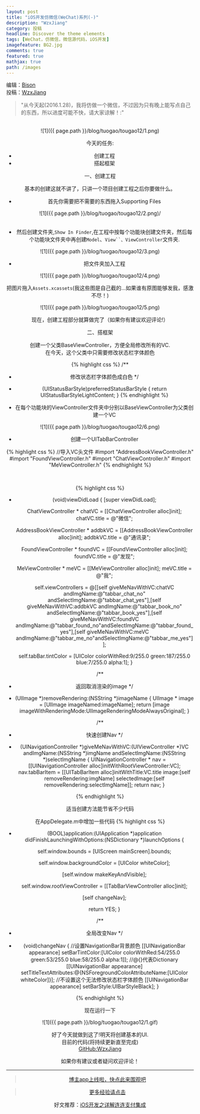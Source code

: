 ```yaml
---
layout: post
title: "iOS开发仿微信(WeChat)系列(-)"
description: "WzxJiang"
category: 投稿
headline: Discover the theme elements
tags: [WeChat，仿微信，微信源代码，iOS开发]
imagefeature: BG2.jpg
comments: true
featured: true
mathjax: true
path: /images
---
```

编辑：[Bison](http://allluckly.cn/)<br>
投稿：[WzxJiang](http://www.jianshu.com/users/389c20d5a244/latest_articles)<br>

>&quot;从今天起(2016.1.28)，我将仿做一个微信，不过因为只有晚上能写点自己的东西，所以进度可能不快，请大家谅解！:&quot;

<br>

<center>![1]({{ page.path }}/blog/tuogao/tougao12/1.png)<br>

今天的任务:<br>
- 创建工程<br>
- 搭起框架<br>

一、创建工程<br>

基本的创建这就不讲了，只讲一个项目创建工程之后你要做什么。<br>

- 首先你需要把不需要的东西拖入Supporting Files<br>

<center>![1]({{ page.path }}/blog/tuogao/tougao12/2.png)/<center><br>


- 然后创建文件夹,`Show In Finder`,在工程中按每个功能块创建文件夹，然后每个功能块文件夹中再创建`Model`、`View``、ViewController`文件夹.<br>

<center>![1]({{ page.path }}/blog/tuogao/tougao12/3.png)<br>


- 把文件夹加入工程<br>

<center>![1]({{ page.path }}/blog/tuogao/tougao12/4.png)<br>

把图片拖入`Assets.xcassets`(我这些图是自己截的...如果谁有原图能够发我，感激不尽！)<br>

<center>![1]({{ page.path }}/blog/tuogao/tougao12/5.png)<br>

现在，创建工程部分就算做完了（如果你有建议欢迎评论!）<br>

二、搭框架<br>

创建一个父类BaseViewController，方便全局修改所有的VC.<br>
在今天，这个父类中只需要修改状态栏字体颜色<br>


{% highlight css %}
/**
*  修改状态栏字体颜色成白色
*/
- (UIStatusBarStyle)preferredStatusBarStyle
{
    return UIStatusBarStyleLightContent;
}
{% endhighlight %}

- 在每个功能块的ViewController文件夹中分别以BaseViewController为父类创建一个VC<br>

<center>![1]({{ page.path }}/blog/tuogao/tougao12/6.png)<br>

- 创建一个UITabBarController<br>

{% highlight css %}
//导入VC头文件
#import "AddressBookViewController.h"
#import "FoundViewController.h"
#import "ChatViewController.h"
#import "MeViewController.h"
{% endhighlight %}

<br>

{% highlight css %}
- (void)viewDidLoad {
    [super viewDidLoad];

    ChatViewController * chatVC = [[ChatViewController alloc]init];
    chatVC.title = @"微信";

    AddressBookViewController * addbkVC = [[AddressBookViewController alloc]init];
    addbkVC.title = @"通讯录";

    FoundViewController * foundVC = [[FoundViewController alloc]init];
    foundVC.title = @"发现";

    MeViewController * meVC = [[MeViewController alloc]init];
    meVC.title = @"我";

    self.viewControllers = @[[self giveMeNavWithVC:chatVC andImgName:@"tabbar_chat_no" andSelectImgName:@"tabbar_chat_yes"],[self giveMeNavWithVC:addbkVC andImgName:@"tabbar_book_no" andSelectImgName:@"tabbar_book_yes"],[self giveMeNavWithVC:foundVC andImgName:@"tabbar_found_no"andSelectImgName:@"tabbar_found_yes"],[self giveMeNavWithVC:meVC andImgName:@"tabbar_me_no"andSelectImgName:@"tabbar_me_yes"]];

    self.tabBar.tintColor = [UIColor colorWithRed:9/255.0 green:187/255.0 blue:7/255.0 alpha:1];
}

/**
*  返回取消渲染的image
*/
- (UIImage *)removeRendering:(NSString *)imageName
{
    UIImage * image = [UIImage imageNamed:imageName];
    return [image imageWithRenderingMode:UIImageRenderingModeAlwaysOriginal];
}

/**
*  快速创建Nav
*/
- (UINavigationController *)giveMeNavWithVC:(UIViewController *)VC andImgName:(NSString *)imgName andSelectImgName:(NSString *)selectImgName
{
    UINavigationController * nav = [[UINavigationController alloc]initWithRootViewController:VC];
    nav.tabBarItem = [[UITabBarItem alloc]initWithTitle:VC.title image:[self removeRendering:imgName] selectedImage:[self removeRendering:selectImgName]];
    return nav;
}

{% endhighlight %}



适当创建方法能节省不少代码

在AppDelegate.m中增加一些代码
{% highlight css %}

- (BOOL)application:(UIApplication *)application didFinishLaunchingWithOptions:(NSDictionary *)launchOptions {

    self.window.bounds = [UIScreen mainScreen].bounds;

    self.window.backgroundColor = [UIColor whiteColor];

    [self.window makeKeyAndVisible];

    self.window.rootViewController = [[TabBarViewController alloc]init];

    [self changeNav];

    return YES;
}

/**
*  全局改变Nav
*/
- (void)changeNav
{
    //设置NavigationBar背景颜色
    [[UINavigationBar appearance] setBarTintColor:[UIColor colorWithRed:54/255.0 green:53/255.0 blue:58/255.0 alpha:1]];
    //@{}代表Dictionary
    [[UINavigationBar appearance] setTitleTextAttributes:@{NSForegroundColorAttributeName:[UIColor whiteColor]}];
    //不设置这个无法修改状态栏字体颜色
    [[UINavigationBar appearance] setBarStyle:UIBarStyleBlack];
}

{% endhighlight %}

现在运行一下<br>

<center>![1]({{ page.path }}/blog/tuogao/tougao12/1.gif)<br>


好了今天就做到这了!明天将创建基本的UI.<br>
目前的代码(将持续更新直至完成)<br>
[GitHub:WzxJiang](https://github.com/Wzxhaha/WWeChat)<br>

如果你有建议或者疑问欢迎评论！<br>


----------------------------------------------------------

> [博主app上线啦，快点此来围观吧](https://itunes.apple.com/us/app/it-blog-zi-xueios-kai-fa-jin/id1067787090?l=zh&ls=1&mt=8)<br>

> [更多经验请点击](http://allluckly.cn/)<br>

好文推荐：[iOS开发之详解连连支付集成](http://allluckly.cn/ios支付/lianlianzhifu/)<br>







